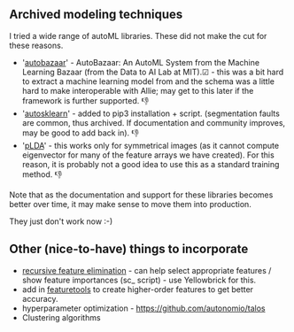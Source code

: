 ## Archived modeling techniques 

I tried a wide range of autoML libraries. These did not make the cut for these reasons. 

* '[autobazaar](https://github.com/HDI-Project/AutoBazaar)' - AutoBazaar: An AutoML System from the Machine Learning Bazaar (from the Data to AI Lab at MIT).&#x2611; - this was a bit hard to extract a machine learning model from and the schema was a little hard to make interoperable with Allie; may get to this later if the framework is further supported. 👎 
* '[autosklearn](https://github.com/automl/auto-sklearn)' - added to pip3 installation + script. (segmentation faults are common, thus archived. If documentation and community improves, may be good to add back in). 👎 
* '[pLDA](https://github.com/RaviSoji/plda)' - this works only for symmetrical images (as it cannot compute eigenvector for many of the feature arrays we have created). For this reason, it is probably not a good idea to use this as a standard training method. 👎 

Note that as the documentation and support for these libraries becomes better over time, it may make sense to move them into production.

They just don't work now :-) 

## Other (nice-to-have) things to incorporate

* [recursive feature elimination]() - can help select appropriate features / show feature importances (sc_ script) - use Yellowbrick for this.
* add in [featuretools](https://github.com/Featuretools/featuretools) to create higher-order features to get better accuracy.
* hyperparameter optimization - https://github.com/autonomio/talos
* Clustering algorithms 
